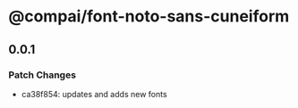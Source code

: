 # @compai/font-noto-sans-cuneiform

## 0.0.1
### Patch Changes

- ca38f854: updates and adds new fonts
